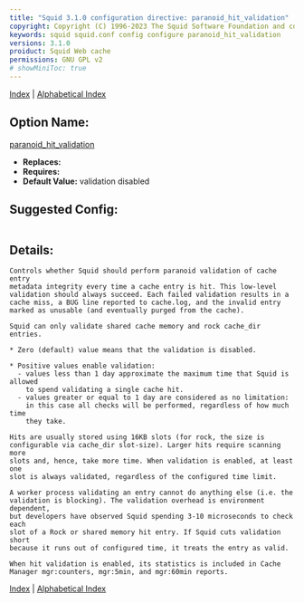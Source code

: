 ```yaml
---
title: "Squid 3.1.0 configuration directive: paranoid_hit_validation"
copyright: Copyright (C) 1996-2023 The Squid Software Foundation and contributors
keywords: squid squid.conf config configure paranoid_hit_validation
versions: 3.1.0
proiduct: Squid Web cache
permissions: GNU GPL v2
# showMiniToc: true
---
```

[Index](index#toc_paranoid_hit_validation) | [Alphabetical Index](index_all#toc_paranoid_hit_validation)

## Option Name:
[paranoid_hit_validation](#paranoid_hit_validation)
 * **Replaces:** 
 * **Requires:** 
 * **Default Value:** validation disabled


## Suggested Config:
```plaintext

```

## Details:

	Controls whether Squid should perform paranoid validation of cache entry
	metadata integrity every time a cache entry is hit. This low-level
	validation should always succeed. Each failed validation results in a
	cache miss, a BUG line reported to cache.log, and the invalid entry
	marked as unusable (and eventually purged from the cache).

	Squid can only validate shared cache memory and rock cache_dir entries.

	* Zero (default) value means that the validation is disabled.

	* Positive values enable validation:
	  - values less than 1 day approximate the maximum time that Squid is allowed
	    to spend validating a single cache hit.
	  - values greater or equal to 1 day are considered as no limitation:
	    in this case all checks will be performed, regardless of how much time
	    they take.

	Hits are usually stored using 16KB slots (for rock, the size is
	configurable via cache_dir slot-size). Larger hits require scanning more
	slots and, hence, take more time. When validation is enabled, at least one
	slot is always validated, regardless of the configured time limit.

	A worker process validating an entry cannot do anything else (i.e. the
	validation is blocking). The validation overhead is environment dependent,
	but developers have observed Squid spending 3-10 microseconds to check each
	slot of a Rock or shared memory hit entry. If Squid cuts validation short
	because it runs out of configured time, it treats the entry as valid.

	When hit validation is enabled, its statistics is included in Cache
	Manager mgr:counters, mgr:5min, and mgr:60min reports.



[Index](index#toc_paranoid_hit_validation) | [Alphabetical Index](index_all#toc_paranoid_hit_validation)

